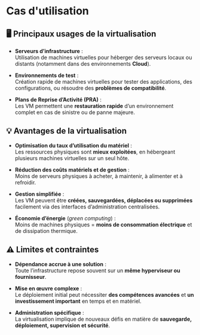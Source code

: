 # Cas d'utilisation

## **🖥️ Principaux usages de la virtualisation**

- **Serveurs d’infrastructure** :  
  Utilisation de machines virtuelles pour héberger des serveurs locaux ou distants (notamment dans des environnements **Cloud**).

- **Environnements de test** :  
  Création rapide de machines virtuelles pour tester des applications, des configurations, ou résoudre des **problèmes de compatibilité**.

- **Plans de Reprise d’Activité (PRA)** :  
  Les VM permettent une **restauration rapide** d’un environnement complet en cas de sinistre ou de panne majeure.



## **💡 Avantages de la virtualisation**

- **Optimisation du taux d’utilisation du matériel** :  
  Les ressources physiques sont **mieux exploitées**, en hébergeant plusieurs machines virtuelles sur un seul hôte.

- **Réduction des coûts matériels et de gestion** :  
  Moins de serveurs physiques à acheter, à maintenir, à alimenter et à refroidir.

- **Gestion simplifiée** :  
  Les VM peuvent être **créées, sauvegardées, déplacées ou supprimées** facilement via des interfaces d’administration centralisées.

- **Économie d’énergie** (*green computing*) :  
  Moins de machines physiques = **moins de consommation électrique** et de dissipation thermique.



## **⚠️ Limites et contraintes**

- **Dépendance accrue à une solution** :  
  Toute l’infrastructure repose souvent sur un **même hyperviseur ou fournisseur**.

- **Mise en œuvre complexe** :  
  Le déploiement initial peut nécessiter **des compétences avancées** et **un investissement important** en temps et en matériel.

- **Administration spécifique** :  
  La virtualisation implique de nouveaux défis en matière de **sauvegarde, déploiement, supervision et sécurité**.
